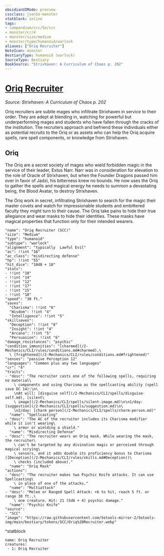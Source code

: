 ```yaml
---
obsidianUIMode: preview
cssclass: json5e-monster
statblock: inline
tags:
- compendium/src/5e/scc
- monster/cr/4
- monster/size/medium
- monster/type/humanoid/warlock
aliases: ["Oriq Recruiter"]
NoteIcon: monster
BestiaryType: humanoid (warlock)
SourceType: Bestiary
BookSource: "Strixhaven: A Curriculum of Chaos p. 202"
---
```

# [Oriq Recruiter](2-Mechanics/CLI/bestiary/humanoid/oriq-recruiter-scc.md)
*Source: Strixhaven: A Curriculum of Chaos p. 202*  

Oriq recruiters are subtle mages who infiltrate Strixhaven in service to their order. They are adept at blending in, watching for powerful but underperforming mages and students who have fallen through the cracks of the institution. The recruiters approach and befriend these individuals either as potential recruits to the Oriq or as assets who can help the Oriq acquire spells, rare spell components, or knowledge from Strixhaven.

## Oriq

The Oriq are a secret society of mages who wield forbidden magic in the service of their leader, Extus Narr. Narr was in consideration for elevation to the role of Oracle of Strixhaven, but when the Founder Dragons passed him over in favor of Jadzi, his bitterness knew no bounds. He now uses the Oriq to gather the spells and magical energy he needs to summon a devastating being, the Blood Avatar, to destroy Strixhaven.

The Oriq work in secret, infiltrating Strixhaven to search for the magic their master covets and watch for impressionable students and embittered faculty they might turn to their cause. The Oriq take pains to hide their true allegiance and wear masks to hide their identities. These masks have magical properties that function only for their intended wearers.

```statblock
"name": "Oriq Recruiter (SCC)"
"size": "Medium"
"type": "humanoid"
"subtype": "warlock"
"alignment": "typically  Lawful Evil"
"ac": !!int "16"
"ac_class": "misdirecting defense"
"hp": !!int "55"
"hit_dice": "10d8 + 10"
"stats":
- !!int "10"
- !!int "14"
- !!int "12"
- !!int "17"
- !!int "15"
- !!int "18"
"speed": "30 ft."
"saves":
  "Charisma": !!int "6"
  "Wisdom": !!int "4"
  "Intelligence": !!int "5"
"skillsaves":
  "Deception": !!int "8"
  "Insight": !!int "4"
  "Arcana": !!int "5"
  "Persuasion": !!int "6"
"damage_resistances": "psychic"
"condition_immunities": "[charmed](/2-Mechanics/CLI/rules/conditions.md#charmed),\
  \ [frightened](/2-Mechanics/CLI/rules/conditions.md#frightened)"
"senses": "passive Perception 12"
"languages": "Common plus any two languages"
"cr": "4"
"traits":
- "desc": "The recruiter casts one of the following spells, requiring no material\
    \ components and using Charisma as the spellcasting ability (spell save DC 14):\n\
    \nAt will: [disguise self](/2-Mechanics/CLI/spells/disguise-self.md), [silent\
    \ image](/2-Mechanics/CLI/spells/silent-image.md)\n\n1/day: [suggestion](/2-Mechanics/CLI/spells/suggestion.md)\n\
    \n2/day: [charm person](/2-Mechanics/CLI/spells/charm-person.md)"
  "name": "Spellcasting"
- "desc": "The AC of the recruiter includes its Charisma modifier while it isn't wearing\
    \ armor or wielding a shield."
  "name": "Misdirecting Defense"
- "desc": "The recruiter wears an Oriq mask. While wearing the mask, the recruiter\
    \ can't be targeted by any divination magic or perceived through magical scrying\
    \ sensors, and it adds double its proficiency bonus to Charisma ([Deception](/2-Mechanics/CLI/rules/skills.md#Deception))\
    \ checks (included above)."
  "name": "Oriq Mask"
"actions":
- "desc": "The recruiter makes two Psychic Knife attacks. It can use Spellcasting\
    \ in place of one of the attacks."
  "name": "Multiattack"
- "desc": "Melee or Ranged Spell Attack: +6 to hit, reach 5 ft. or range 30 ft.,\
    \ one creature. Hit: 21 (5d6 + 4) psychic damage."
  "name": "Psychic Knife"
"source":
- "SCC"
"image": "https://raw.githubusercontent.com/5etools-mirror-2/5etools-img/main/bestiary/tokens/SCC/Oriq%20Recruiter.webp"
```
^statblock

```encounter-table
name: Oriq Recruiter
creatures:
 - 1: Oriq Recruiter
```